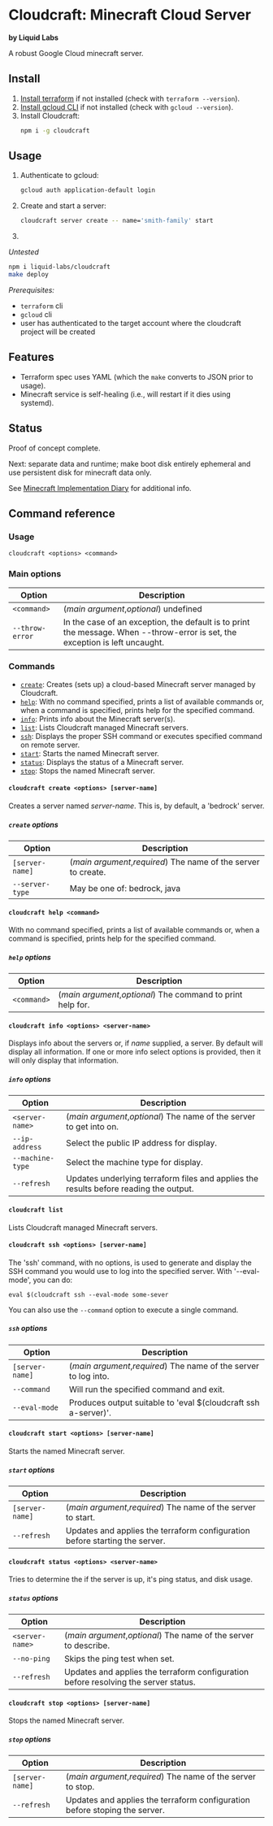 # Cloudcraft: Minecraft Cloud Server
__by Liquid Labs__

A robust Google Cloud minecraft server.

## Install

1. [Install terraform](https://developer.hashicorp.com/terraform/tutorials/aws-get-started/install-cli) if not installed (check with `terraform --version`).
2. [Install gcloud CLI](https://cloud.google.com/sdk/docs/install) if not installed (check with `gcloud --version`).
3. Install Cloudcraft:
   ```bash
   npm i -g cloudcraft
   ```

## Usage

1. Authenticate to gcloud:
   ```bash
   gcloud auth application-default login
   ```
2. Create and start a server:
   ```bash
   cloudcraft server create -- name='smith-family' start
   ```
3. 

_*Untested*_
```bash
npm i liquid-labs/cloudcraft
make deploy
```

_*Prerequisites:*_
- `terraform` cli
- `gcloud` cli
- user has authenticated to the target account where the cloudcraft project will be created

## Features

- Terraform spec uses YAML (which the `make` converts to JSON prior to usage).
- Minecraft service is self-healing (i.e., will restart if it dies using systemd).

## Status

Proof of concept complete.

Next: separate data and runtime; make boot disk entirely ephemeral and use persistent disk for minecraft data only.

See [Minecraft Implementation Diary](https://docs.google.com/document/d/1k8WT486i0k_5MLPrGlIw9xyIHZHS5ZD2kzEFAFv7W_o/edit#) for additional info.

## Command reference

### Usage

`cloudcraft <options> <command>`

### Main options

|Option|Description|
|------|------|
|`<command>`|(_main argument_,_optional_) undefined|
|`--throw-error`|In the case of an exception, the default is to print the message. When --throw-error is set, the exception is left uncaught.|

### Commands

- [`create`](#cloudcraft-create): Creates (sets up) a cloud-based Minecraft server managed by Cloudcraft.
- [`help`](#cloudcraft-help): With no command specified, prints a list of available commands or, when a command is specified, prints help for the specified command.
- [`info`](#cloudcraft-info): Prints info about the Minecraft server(s).
- [`list`](#cloudcraft-list): Lists Cloudcraft managed Minecraft servers.
- [`ssh`](#cloudcraft-ssh): Displays the proper SSH command or executes specified command on remote server.
- [`start`](#cloudcraft-start): Starts the named Minecraft server.
- [`status`](#cloudcraft-status): Displays the status of a Minecraft server.
- [`stop`](#cloudcraft-stop): Stops the named Minecraft server.

<span id="cloudcraft-create"></span>
#### `cloudcraft create <options> [server-name]`

Creates a server named _server-name_. This is, by default, a 'bedrock' server.

##### `create` options

|Option|Description|
|------|------|
|`[server-name]`|(_main argument_,_required_) The name of the server to create.|
|`--server-type`|May be one of: bedrock, java|

<span id="cloudcraft-help"></span>
#### `cloudcraft help <command>`

With no command specified, prints a list of available commands or, when a command is specified, prints help for the specified command.

##### `help` options

|Option|Description|
|------|------|
|`<command>`|(_main argument_,_optional_) The command to print help for.|

<span id="cloudcraft-info"></span>
#### `cloudcraft info <options> <server-name>`

Displays info about the servers or, if _name_ supplied, a server. By default will display all information. If one or more info select options is provided, then it will only display that information.

##### `info` options

|Option|Description|
|------|------|
|`<server-name>`|(_main argument_,_optional_) The name of the server to get into on.|
|`--ip-address`|Select the public IP address for display.|
|`--machine-type`|Select the machine type for display.|
|`--refresh`|Updates underlying terraform files and applies the results before reading the output.|

<span id="cloudcraft-list"></span>
#### `cloudcraft list`

Lists Cloudcraft managed Minecraft servers.

<span id="cloudcraft-ssh"></span>
#### `cloudcraft ssh <options> [server-name]`

The 'ssh' command, with no options, is used to generate and display the SSH command you would use to log into the specified server. With '--eval-mode', you can do:
```
eval $(cloudcraft ssh --eval-mode some-sever
```
You can also use the `--command` option to execute a single command.


##### `ssh` options

|Option|Description|
|------|------|
|`[server-name]`|(_main argument_,_required_) The name of the server to log into.|
|`--command`|Will run the specified command and exit.|
|`--eval-mode`|Produces output suitable to 'eval $(cloudcraft ssh a-server)'.|

<span id="cloudcraft-start"></span>
#### `cloudcraft start <options> [server-name]`

Starts the named Minecraft server.

##### `start` options

|Option|Description|
|------|------|
|`[server-name]`|(_main argument_,_required_) The name of the server to start.|
|`--refresh`|Updates and applies the terraform configuration before starting the server.|

<span id="cloudcraft-status"></span>
#### `cloudcraft status <options> <server-name>`

Tries to determine the if the server is up, it's ping status, and disk usage.

##### `status` options

|Option|Description|
|------|------|
|`<server-name>`|(_main argument_,_optional_) The name of the server to describe.|
|`--no-ping`|Skips the ping test when set.|
|`--refresh`|Updates and applies the terraform configuration before resolving the server status.|

<span id="cloudcraft-stop"></span>
#### `cloudcraft stop <options> [server-name]`

Stops the named Minecraft server.

##### `stop` options

|Option|Description|
|------|------|
|`[server-name]`|(_main argument_,_required_) The name of the server to stop.|
|`--refresh`|Updates and applies the terraform configuration before stoping the server.|



